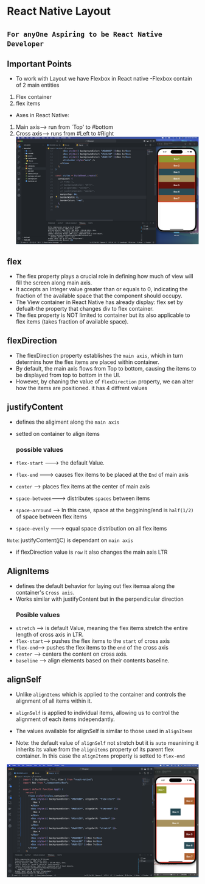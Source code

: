 # React Native Layout

## `For anyOne Aspiring to be React Native Developer`

## Important Points

- To work with Layout we have Flexbox in React native
  -Flexbox contain of 2 main entities

1. Flex container
2. flex items

- Axes in React Native:

1. Main axis--> run from `Top' to #bottom
2. Cross axis--> runs from #Left to #Right
   ![Alt text](<Screenshot 2023-10-15 at 9.37.47 at night.png>)

## flex

- The flex property plays a crucial role in defining how much of view will fill the screen along main axis.
- It accepts an Integer value greater than or equals to 0, indicating the fraction of the available space that the component should occupy.
- The View container in React Native has already display: flex set by defualt-the property that changes div to flex container.
- The flex property is NOT limited to container but its also applicable to flex items (takes fraction of available space).

## flexDirection

- The flexDirection property establishes the `main axis`, which in turn determins how the flex items are placed within container.
- By default, the main axis flows from Top to bottom, causing the items to be displayed from top to bottom in the UI.
- However, by chaning the value of `flexDirection` property, we can alter how the items are positioned. it has 4 diffrent values

## justifyContent

- defines the aligiment along the `main axis`
- setted on container to align items

  ### possible values

- `flex-start` ---> the default Value.
- `flex-end` ---> causes flex items to be placed at the `End` of main axis
- `center` --> places flex items at the center of main axis
- `space-between`---> distributes `spaces` between items
- `space-arround` --> In this case, space at the beggining/end is `half(1/2) ` of space between flex items
- `space-evenly` ---> equal space distribution on all flex items

`Note`: justifyContent(jC) is dependant on `main axis`

- if flexDirection value is `row` it also changes the main axis LTR

## AlignItems

- defines the default behavior for laying out flex itemsa along the container's `Cross axis`.
- Works similar with justifyContent but in the perpendicular direction
  ### Posible values
- `stretch` --> is default Value, meaning the flex items stretch the entire length of cross axis in LTR.
- `flex-start`--> pushes the flex items to the `start` of cross axis
- `flex-end`--> pushes the flex items to the `end` of the cross axis
- `center` --> centers the content on cross axis.
- `baseline` --> align elements based on their contents baseline.

## alignSelf

- Unlike `alignItems` which is applied to the container and controls the alignment of all items within it.
- `alignSelf` is applied to individual items, allowing us to control the alignment of each items independantly.
- The values available for alignSelf is similar to those used in `alignItems`

- Note: the default value of `alignSelf` not stretch but it is `auto` meanining it inherits its value from the `alignitems` property of its parent flex container. In this case the `alignItems` property is setted to `flex-end`

![Alt text](<Screenshot 2023-10-16 at 4.27.10 in the afternoon.png>)
